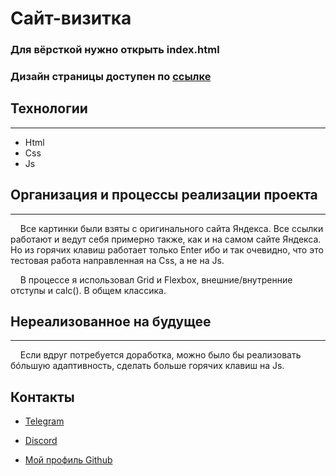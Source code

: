 # Сайт-визитка
### Для вёрсткой нужно открыть index.html

### Дизайн страницы доступен по [ссылке](https://www.figma.com/file/PJzAa3q3xJWmp4L6UsuQhT/DeepCssHomework-Yandex-Design?node-id=0%3A1)

## Технологии
---

+ Html
+ Css
+ Js

## Организация и процессы реализации проекта
---

&nbsp;&nbsp;&nbsp;&nbsp;Все картинки были взяты с оригинального сайта Яндекса. Все ссылки работают и ведут себя примерно также, как и на самом сайте Яндекса. Но из горячих клавиш работает только Enter ибо и так очевидно, что это тестовая работа направленная на Css, а не на Js.

&nbsp;&nbsp;&nbsp;&nbsp;В процессе я использовал Grid и Flexbox, внешние/внутренние отступы и calc(). В общем классика.

## Нереализованное на будущее
---
&nbsp;&nbsp;&nbsp;&nbsp;Если вдруг потребуется доработка, можно было бы реализовать бóльшую адаптивность, сделать больше горячих клавиш на Js.

## Контакты

+ [Telegram](https://t.me/NikDimer)

+ [Discord](https://discord.gg/hcaKKx7Z)

+ [Мой профиль Github](https://github.com/NikDimer)

